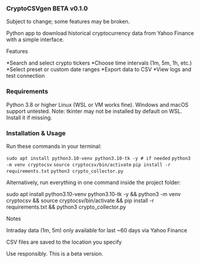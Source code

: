 ### CryptoCSVgen BETA v0.1.0
Subject to change; some features may be broken.

Python app to download historical cryptocurrency data from Yahoo Finance with a simple interface.

Features

*Search and select crypto tickers
*Choose time intervals (1m, 5m, 1h, etc.)
*Select preset or custom date ranges
*Export data to CSV
*View logs and test connection

### Requirements
Python 3.8 or higher
Linux (WSL or VM works fine). Windows and macOS support untested.
Note: tkinter may not be installed by default on WSL. Install it if missing.

### Installation & Usage

Run these commands in your terminal:

`sudo apt install python3.10-venv python3.10-tk -y # if needed`
`python3 -m venv cryptocsv`
`source cryptocsv/bin/activate`
`pip install -r requirements.txt`
`python3 crypto_collector.py`

Alternatively, run everything in one command inside the project folder:

sudo apt install python3.10-venv python3.10-tk -y && python3 -m venv cryptocsv && source cryptocsv/bin/activate && pip install -r requirements.txt && python3 crypto_collector.py

Notes

Intraday data (1m, 5m) only available for last ~60 days via Yahoo Finance

CSV files are saved to the location you specify

Use responsibly. This is a beta version.
